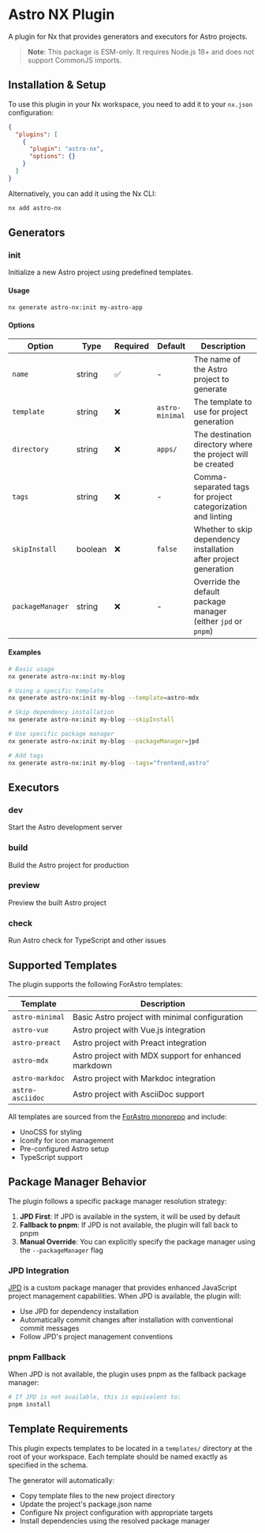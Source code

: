 # Astro NX Plugin

A plugin for Nx that provides generators and executors for Astro projects.

> **Note**: This package is ESM-only. It requires Node.js 18+ and does not support CommonJS imports.

## Installation & Setup

To use this plugin in your Nx workspace, you need to add it to your `nx.json` configuration:

```json
{
  "plugins": [
    {
      "plugin": "astro-nx",
      "options": {}
    }
  ]
}
```

Alternatively, you can add it using the Nx CLI:

```bash
nx add astro-nx
```

## Generators

### init

Initialize a new Astro project using predefined templates.

#### Usage

```bash
nx generate astro-nx:init my-astro-app
```

#### Options

| Option | Type | Required | Default | Description |
|--------|------|----------|---------|-------------|
| `name` | string | ✅ | - | The name of the Astro project to generate |
| `template` | string | ❌ | `astro-minimal` | The template to use for project generation |
| `directory` | string | ❌ | `apps/` | The destination directory where the project will be created |
| `tags` | string | ❌ | - | Comma-separated tags for project categorization and linting |
| `skipInstall` | boolean | ❌ | `false` | Whether to skip dependency installation after project generation |
| `packageManager` | string | ❌ | - | Override the default package manager (either `jpd` or `pnpm`) |

#### Examples

```bash
# Basic usage
nx generate astro-nx:init my-blog

# Using a specific template
nx generate astro-nx:init my-blog --template=astro-mdx

# Skip dependency installation
nx generate astro-nx:init my-blog --skipInstall

# Use specific package manager
nx generate astro-nx:init my-blog --packageManager=jpd

# Add tags
nx generate astro-nx:init my-blog --tags="frontend,astro"
```

## Executors

### dev
Start the Astro development server

### build  
Build the Astro project for production

### preview
Preview the built Astro project

### check
Run Astro check for TypeScript and other issues

## Supported Templates

The plugin supports the following ForAstro templates:

| Template | Description |
|----------|-------------|
| `astro-minimal` | Basic Astro project with minimal configuration |
| `astro-vue` | Astro project with Vue.js integration |
| `astro-preact` | Astro project with Preact integration |
| `astro-mdx` | Astro project with MDX support for enhanced markdown |
| `astro-markdoc` | Astro project with Markdoc integration |
| `astro-asciidoc` | Astro project with AsciiDoc support |

All templates are sourced from the [ForAstro monorepo](https://github.com/louiss0/forastro) and include:
- UnoCSS for styling
- Iconify for icon management
- Pre-configured Astro setup
- TypeScript support

## Package Manager Behavior

The plugin follows a specific package manager resolution strategy:

1. **JPD First**: If JPD is available in the system, it will be used by default
2. **Fallback to pnpm**: If JPD is not available, the plugin will fall back to pnpm
3. **Manual Override**: You can explicitly specify the package manager using the `--packageManager` flag

### JPD Integration

[JPD](https://github.com/louiss0/jpd) is a custom package manager that provides enhanced JavaScript project management capabilities. When JPD is available, the plugin will:

- Use JPD for dependency installation
- Automatically commit changes after installation with conventional commit messages
- Follow JPD's project management conventions

### pnpm Fallback

When JPD is not available, the plugin uses pnpm as the fallback package manager:

```bash
# If JPD is not available, this is equivalent to:
pnpm install
```

## Template Requirements

This plugin expects templates to be located in a `templates/` directory at the root of your workspace. Each template should be named exactly as specified in the schema.

The generator will automatically:
- Copy template files to the new project directory
- Update the project's package.json name
- Configure Nx project configuration with appropriate targets
- Install dependencies using the resolved package manager
